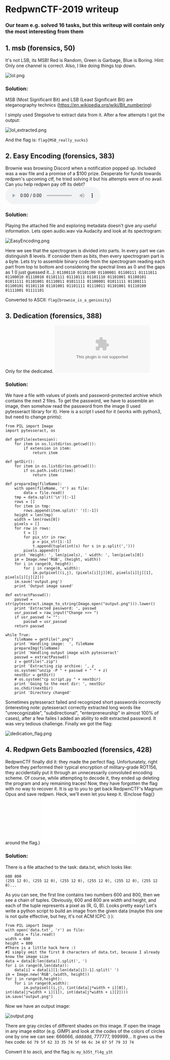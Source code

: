 # RedpwnCTF-2019 writeup
### Our team e.g. solved 16 tasks, but this writeup will contain only the most interesting from them

## 1. msb (forensics, 50)

It's not LSB, its MSB!
Red is Random, Green is Garbage, Blue is Boring.
Hint: Only one channel is correct. Also, I like doing things top down.

![lol.png](lol.png)

### Solution:

MSB (Most Significant Bit) and LSB (Least Significant Bit) are steganography technics (https://en.wikipedia.org/wiki/Bit_numbering)

I simply used Stegsolve to extract data from it. After a few attempts I got the output:

![lol_extracted.png](lol_extracted.png)

And the flag is: ```flag{MSB_really_sucks}```

## 2. Easy Encoding (forensics, 383)

Brownie was browsing Discord when a notification popped up. Included was a wav file and a promise of a $100 prize. Desperate for funds towards redpwn's upcoming ctf, he tried solving it but his attempts were of no avail. Can you help redpwn pay off its debt?
![audio.wav](audio.wav)

### Solution:

Playing the attached file and exploring metadata doesn't give any useful information. Lets open audio.wav via Audacity and look at its spectrogram:

![EasyEncoding.png](EasyEncoding.png)

Here we see that the spectrogram is divided into parts. In every part we can distinguish 8 levels. If consider them as bits, then every spectrogram part is a byte. Lets try to assemble binary code from the spectrogram reading each part from top to bottom and considering the spectral lines as 0 and the gaps as 1 (I just guessed it...): ```01100110 01101100 01100001 01100111 01111011 01100010 01110010 01101111 01110111 01101110 01101001 01100101 01011111 01101001 01110011 01011111 01100001 01011111 01100111 01100101 01101110 01101001 01101111 01110011 01101001 01110100 01111001 01111101```

Converted to ASCII: ```flag{brownie_is_a_geniosity}```

## 3. Dedication (forensics, 388)

Only for the dedicated.
![chall.zip](chall.zip)

### Solution:

We have a file with values of pixels and password-protected archive which contains the next 2 files. To get the password, we have to assemble an image, then somehow read the password from the image (I used pytesseract library for it). Here is a script I used for it (works with python3, but need to change prints):
```
from PIL import Image
import pytesseract, os

def getFile(extension):
    for item in os.listdir(os.getcwd()):
        if extension in item:
            return item

def getDir():
    for item in os.listdir(os.getcwd()):
        if os.path.isdir(item):
            return item

def prepareImg(fileName):
    with open(fileName, 'r') as file:
        data = file.read()
    tmp = data.split('\n')[:-1]
    rows = []
    for item in tmp:
        rows.append(item.split(' ')[:-1])
    height = len(tmp)
    width = len(rows[0])
    pixels = []
    for row in rows:
        t = []
        for pix_str in row:
            p = pix_str[1:-1]
            t.append(tuple(int(s) for s in p.split(',')))
        pixels.append(t)
    print 'Height: ', len(pixels), ' width: ', len(pixels[0])
    im = Image.new('RGB', (height, width))
    for i in range(0, height):
        for j in range(0, width):
            im.putpixel((i,j), (pixels[i][j][0], pixels[i][j][1], pixels[i][j][2]))
    im.save('output.png')
    print 'Output image saved'

def extractPasswd():
    passwd = str(pytesseract.image_to_string(Image.open("output.png"))).lower()
    print 'Extracted password: ', passwd
    usr_passwd = raw_input("Change >>> ")
    if usr_passwd != "":
        passwd = usr_passwd
    return passwd

while True:
    fileName = getFile(".png")
    print 'Handling image:  ', fileName
    prepareImg(fileName)
    print 'Handling output image with pytesseract'
    passwd = extractPasswd()
    z = getFile(".zip")
    print 'Extracting zip archive: ', z
    os.system("unzip -P " + passwd + " " + z)
    nextDir = getDir()
    # os.system("cp script.py " + nextDir)
    print 'Going to the next dir: ', nextDir
    os.chdir(nextDir)
    print 'Directory changed'
```
Sometimes pytesseract failed and recognized short passwords incorrectly (interesting note: pytesseract correctly extracted long words like "unrecognizable", "subdirectional", "enterpreneurship" in almost 100% of cases), after a few failes I added an ability to edit extracted password. It was very tedious challenge. Finally we got the flag:

![dedication_flag.png](dedication_flag.png)

## 4. Redpwn Gets Bamboozled (forensics, 428)

RedpwnCTF finally did it: they made the perfect flag. Unfortunately, right before they performed their typical encryption of military-grade ROT156, they accidentally put it through an unnecessarily convoluted encoding scheme. Of course, while attempting to decode it, they ended up deleting the program and any remaining traces! Now, they have forgotten the flag with no way to recover it. It is up to you to get back RedpwnCTF's Magnum Opus and save redpwn. Heck, we'll even let you keep it. (Enclose flag{} around the flag.)
![data.txt](data.txt)

### Solution:

There is a file attached to the task: data.txt, which looks like:
```
600 800
(255 12 0), (255 12 0), (255 12 0), (255 12 0), (255 12 0), (255 12 0)...
```
As you can see, the first line contains two numbers 600 and 800, then we see a chain of tuples. Obviously, 600 and 800 are width and height, and each of the tuple represents a pixel as (R, G, B). Looks pretty easy! Let's write a python script to build an image from the given data (maybe this one is not quite effective, but hey, it's not ACM ICPC :) ):
```
from PIL import Image
with open('data.txt', 'r') as file:
    data = file.read()
width = 600
height = 800
#There is a little hack here :)
#I simply omit the first 8 characters of data.txt, because I already know the image size
data = data[8:len(data)].split(', ')
for i in range(0,len(data)):
    data[i] = data[i][1:len(data[i])-1].split(' ')
im = Image.new('RGB',(width, height))
for j in range(0,height):
    for i in range(0,width):
        im.putpixel((i,j), (int(data[j*width + i][0]), int(data[j*width + i][1]), int(data[j*width + i][2])))
im.save("output.png")
```
Now we have an output image:

![output.png](output.png)

There are gray circles of different shades on this image. If open the image in any image editor (e.g. GIMP) and look at the codes of the colors of circles one by one we can see: 666666, dddddd, 777777, 999999... It gives us the hex code: ```6d 79 5f 62 33 35 74 5f 66 6c 34 67 5f 79 33 74```

Convert it to ascii, and the flag is: ```my_b35t_fl4g_y3t```
